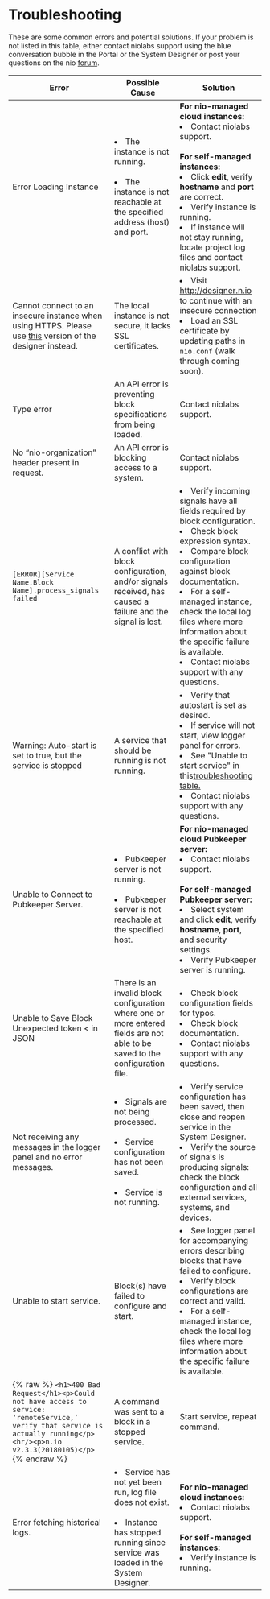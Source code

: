 # Troubleshooting
These are some common errors and potential solutions. If your problem is not listed in this table, either contact niolabs support using the blue conversation bubble in the Portal or the System Designer or post your questions on the nio [forum](https://forum.n.io/).

| Error                                                   | Possible Cause    | Solution        |
|---------------------------------------------------------|-------------------|-----------------|
| Error Loading Instance | <li>The instance is not running.</li><br><li>The instance is not reachable at the specified address (host) and port.</li> | **For nio-managed cloud instances:**<li>Contact niolabs support.</li><br>**For self-managed instances:**<li>Click <strong>edit</strong>, verify <strong>hostname</strong> and <strong>port</strong> are correct.</li><li>Verify instance is running.</li><li>If instance will not stay running, locate project log files and contact niolabs support.</li> |
| Cannot connect to an insecure instance when using HTTPS. Please use <a href="http://designer.n.io">this</a> version of the designer instead. | The local instance is not secure, it lacks SSL certificates. | <li>Visit <a href="http://designer.n.io">http://designer.n.io</a> to continue with an insecure connection</li><li>Load an SSL certificate by updating paths in <code>nio.conf</code> (walk through coming soon).</li> |
| Type error | An API error is preventing block specifications from being loaded. | Contact niolabs support. |
| No “nio-organization” header present in request. | An API error is blocking access to a system. | Contact niolabs support. |
| <code>[ERROR][Service Name.Block Name].process_signals failed</code> | A conflict with block configuration, and/or signals received, has caused a failure and the signal is lost. | <li>Verify incoming signals have all fields required by block configuration.</li><li>Check block expression syntax.</li><li>Compare block configuration against block documentation.</li><li>For a self-managed instance, check the local log files where more information about the specific failure is available.</li><li>Contact niolabs support with any questions.</li> |
| Warning: Auto-start is set to true, but the service is stopped | A service that should be running is not running. | <li>Verify that autostart is set as desired.</li><li>If service will not start, view logger panel for errors.</li><li>See "Unable to start service" in this<a href="https://docs.n.io/troubleshooting">troubleshooting table.</a></li><li>Contact niolabs support with any questions.</li> |
| Unable to Connect to Pubkeeper Server. | <li>Pubkeeper server is not running.</li><br><li>Pubkeeper server is not reachable at the specified host.</li> | **For nio-managed cloud Pubkeeper server:**<li>Contact niolabs support.</li><br>**For self-managed Pubkeeper server:**<li>Select system and click <strong>edit</strong>, verify <strong>hostname</strong>, <strong>port</strong>, and security settings.</li><li>Verify Pubkeeper server is running.</li> |
| Unable to Save Block Unexpected token < in JSON | There is an invalid block configuration where one or more entered fields are not able to be saved to the configuration file. | <li>Check block configuration fields for typos.</li><li>Check block documentation.</li><li>Contact niolabs support with any questions.</li> |
| Not receiving any messages in the logger panel and no error messages. | <li>Signals are not being processed.</li><br><li>Service configuration has not been saved.</li><br><li>Service is not running.</li> | <li> Verify service configuration has been saved, then close and reopen service in the System Designer.</li><li>Verify the source of signals is producing signals: check the block configuration and all external services, systems, and devices.</li> |
| Unable to start service. | Block(s) have failed to configure and start. | <li>See logger panel for accompanying errors describing blocks that have failed to configure.</li><li>Verify block configurations are correct and valid.</li><li>For a self-managed instance, check the local log files where more information about the specific failure is available.</li> |
| {% raw %} ```<h1>400 Bad Request</h1><p>Could not have access to service: ‘remoteService,’ verify that service is actually running</p><hr/><p>n.io v2.3.3(20180105)</p>``` {% endraw %} | A command was sent to a block in a stopped service. | Start service, repeat command. |
| Error fetching historical logs. | <li>Service has not yet been run, log file does not exist.</li><br><li>Instance has stopped running since service was loaded in the System Designer.</li> | **For nio-managed cloud instances:**<li>Contact niolabs support.</li><br>**For self-managed instances:**<li>Verify instance is running.</li> |
